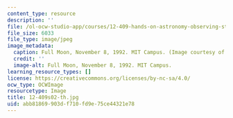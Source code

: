 ```yaml
---
content_type: resource
description: ''
file: /ol-ocw-studio-app/courses/12-409-hands-on-astronomy-observing-stars-and-planets-spring-2002/abb81869903df710fd9e75ce44321e78_12-409s02-th.jpg
file_size: 6033
file_type: image/jpeg
image_metadata:
  caption: Full Moon, November 8, 1992. MIT Campus. (Image courtesy of MIT.)
  credit: ''
  image-alt: Full Moon, November 8, 1992. MIT Campus.
learning_resource_types: []
license: https://creativecommons.org/licenses/by-nc-sa/4.0/
ocw_type: OCWImage
resourcetype: Image
title: 12-409s02-th.jpg
uid: abb81869-903d-f710-fd9e-75ce44321e78
---
```

